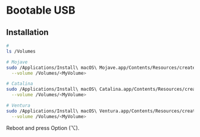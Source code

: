 # Bootable USB

## Installation

```sh
#
ls /Volumes

# Mojave
sudo /Applications/Install\ macOS\ Mojave.app/Contents/Resources/createinstallmedia \
  --volume /Volumes/<MyVolume>

# Catalina
sudo /Applications/Install\ macOS\ Catalina.app/Contents/Resources/createinstallmedia \
  --volume /Volumes/<MyVolume>

# Ventura
sudo /Applications/Install\ macOS\ Ventura.app/Contents/Resources/createinstallmedia \
  --volume /Volumes/<MyVolume>
```

Reboot and press Option (⌥).
